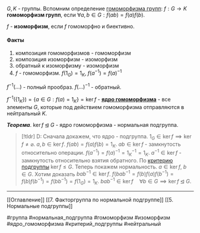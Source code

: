 $G, K$ - группы.
Вспомним определение [гомоморфизма групп](obsidian://open?vault=algebra%203&file=%D0%A2%D0%B5%D0%BE%D1%80%D0%B8%D1%8F%20%D0%B3%D1%80%D1%83%D0%BF%D0%BF%2F2.%20%D0%98%D0%B7%D0%BE%D0%BC%D0%BE%D1%80%D1%84%D0%B8%D0%B7%D0%BC%20%D0%B3%D1%80%D1%83%D0%BF%D0%BF):
$f: G\to K$ **гомоморфизм групп**, если $\forall a, b \in G: f(ab)=f(a)f(b)$.

$f$ - **изоморфизм**, если $f$ гомоморфно и биективно.

#### Факты
1. композиция гомоморфизмов - гомоморфизм
2. композиция изоморфизм - изоморфизм
3. обратный к изоморфизму - изоморфизм
4. $f$ - гомоморфизм. $f(1_G) = 1_K,\ f(a^{-1}) = f(a)^{-1}$

$f^{-1}(\dots)$ - полный прообраз.
$f(\dotsc)^{-1}$ - обратный.

$f^{-1}\big(\{1_K\}\big) = \{a \in G: f(a) = 1_K\} = \ker f$ - <ins>**ядро гомоморфизма**</ins> - все элементы $G$, которые под действием гомоморфизма отправляются в нейтральный $K$. 

***Теорема***. $\ker f \unlhd G$ - ядро гомоморфизма - нормальная подгруппа.
>[!tldr] D:
>Сначала докажем, что ядро - подгруппа.
>$1_G \in \ker f \implies \ker f \neq \varnothing$.
>$a, b \in \ker f$.
>$f(ab) = f(a)f(b) = 1_K$.
>$ab \in \ker f$ - замкнутость относительно операции.
>$f(a^{-1}) = f(a)^{-1} = 1_K^{-1}=1_K$.
>$a^{-1} \in \ker f$ - замкнутость относительно взятия обратного.
>По [критерию подгруппы](obsidian://open?vault=algebra%203&file=%D0%A2%D0%B5%D0%BE%D1%80%D0%B8%D1%8F%20%D0%B3%D1%80%D1%83%D0%BF%D0%BF%2F3.%20%D0%9F%D0%BE%D0%B4%D0%B3%D1%80%D1%83%D0%BF%D0%BF%D1%8B) $\ker f \le G$.
>Теперь покажем нормальность.
>$a \in \ker f,\ b \in G$.
>Хотим доказать $bab^{-1} \in \ker f$.
>$f(bab^{-1}=f(b)f(a)f(b^{-1}) = f(b)f(b^{-1})=f(bb^{-1})=f(1_G) = 1_K$.
>$bab^{-1} \in \ker f\quad \forall b \in G \implies \ker f \unlhd G$.

---
[[Оглавление]]
[[7. Факторгруппа по нормальной подгруппе]]
[[5. Нормальные подгруппы]]

#группа 
#нормальная_подгруппа 
#гомоморфизм 
#изоморфизм 
#ядро_гомоморфизма
#критерий_подгруппы 
#нейтральный 